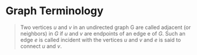 # Graph Terminology

> Two vertices $u$ and $v$ in an undirected graph G are called adjacent (or neighbors) in $G$ if $u$ and $v$ are endpoints of an edge e of $G$. Such an edge $e$ is called incident with the vertices $u$ and $v$ and $e$ is said to connect $u$ and $v$. 

